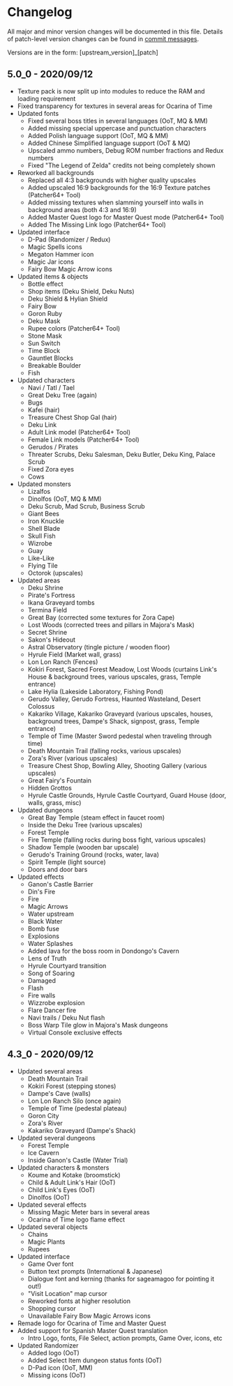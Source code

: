 # Changelog
All major and minor version changes will be documented in this file. Details of
patch-level version changes can be found in [commit messages](../../commits/master).

Versions are in the form: \[upstream_version\]_\[patch\]


## 5.0_0 - 2020/09/12
- Texture pack is now split up into modules to reduce the RAM and loading requirement
- Fixed transparency for textures in several areas for Ocarina of Time
- Updated fonts
	- Fixed several boss titles in several languages (OoT, MQ & MM)
	- Added missing special uppercase and punctuation characters
	- Added Polish language support (OoT, MQ & MM)
	- Added Chinese Simplified language support (OoT & MQ)
	- Upscaled ammo numbers, Debug ROM number fractions and Redux numbers
	- Fixed "The Legend of Zelda" credits not being completely shown
- Reworked all backgrounds
	- Replaced all 4:3 backgrounds with higher quality upscales
	- Added upscaled 16:9 backgrounds for the 16:9 Texture patches (Patcher64+ Tool)
	- Added missing textures when slamming yourself into walls in background areas (both 4:3 and 16:9)
	- Added Master Quest logo for Master Quest mode (Patcher64+ Tool)
	- Added The Missing Link logo (Patcher64+ Tool)
- Updated interface
	- D-Pad (Randomizer / Redux)
	- Magic Spells icons
	- Megaton Hammer icon
	- Magic Jar icons
	- Fairy Bow Magic Arrow icons
- Updated items & objects
	- Bottle effect
	- Shop items (Deku Shield, Deku Nuts)
	- Deku Shield & Hylian Shield
	- Fairy Bow
	- Goron Ruby
	- Deku Mask
	- Rupee colors (Patcher64+ Tool)
	- Stone Mask
	- Sun Switch
	- Time Block
	- Gauntlet Blocks
	- Breakable Boulder
	- Fish
- Updated characters
	- Navi / Tatl / Tael
	- Great Deku Tree (again)
	- Bugs
	- Kafei (hair)
	- Treasure Chest Shop Gal (hair)
	- Deku Link
	- Adult Link model (Patcher64+ Tool)
	- Female Link models (Patcher64+ Tool)
	- Gerudos / Pirates
	- Threater Scrubs, Deku Salesman, Deku Butler, Deku King, Palace Scrub
	- Fixed Zora eyes
	- Cows
- Updated monsters
	- Lizalfos
	- Dinolfos (OoT, MQ & MM)
	- Deku Scrub, Mad Scrub, Business Scrub
	- Giant Bees
	- Iron Knuckle
	- Shell Blade
	- Skull Fish
	- Wizrobe
	- Guay
	- Like-Like
	- Flying Tile
	- Octorok (upscales)
- Updated areas
	- Deku Shrine
	- Pirate's Fortress
	- Ikana Graveyard tombs
	- Termina Field
	- Great Bay (corrected some textures for Zora Cape)
	- Lost Woods (corrected trees and pillars in Majora's Mask)
	- Secret Shrine
	- Sakon's Hideout
	- Astral Observatory (tingle picture / wooden floor)
	- Hyrule Field (Market wall, grass)
	- Lon Lon Ranch (Fences)
	- Kokiri Forest, Sacred Forest Meadow, Lost Woods (curtains Link's House & background trees, various upscales, grass, Temple entrance)
	- Lake Hylia (Lakeside Laboratory, Fishing Pond)
	- Gerudo Valley, Gerudo Fortress, Haunted Wasteland, Desert Colossus
	- Kakariko Village, Kakariko Graveyard (various upscales, houses, background trees, Dampe's Shack, signpost, grass, Temple entrance)
	- Temple of Time (Master Sword pedestal when traveling through time)
	- Death Mountain Trail (falling rocks, various upscales)
	- Zora's River (various upscales)
	- Treasure Chest Shop, Bowling Alley, Shooting Gallery (various upscales)
	- Great Fairy's Fountain
	- Hidden Grottos
	- Hyrule Castle Grounds, Hyrule Castle Courtyard, Guard House (door, walls, grass, misc)
- Updated dungeons
	- Great Bay Temple (steam effect in faucet room)
	- Inside the Deku Tree (various upscales)
	- Forest Temple
	- Fire Temple (falling rocks during boss fight, various upscales)
	- Shadow Temple (wooden bar upscale)
	- Gerudo's Training Ground (rocks, water, lava)
	- Spirit Temple (light source)
	- Doors and door bars
- Updated effects
	- Ganon's Castle Barrier
	- Din's Fire
	- Fire
	- Magic Arrows
	- Water upstream
	- Black Water
	- Bomb fuse
	- Explosions
	- Water Splashes
	- Added lava for the boss room in Dondongo's Cavern
	- Lens of Truth
	- Hyrule Courtyard transition
	- Song of Soaring
	- Damaged
	- Flash
	- Fire walls
	- Wizzrobe explosion
	- Flare Dancer fire
	- Navi trails / Deku Nut flash
	- Boss Warp Tile glow in Majora's Mask dungeons
	- Virtual Console exclusive effects


## 4.3_0 - 2020/09/12
- Updated several areas
	- Death Mountain Trail
	- Kokiri Forest (stepping stones)
	- Dampe's Cave (walls)
	- Lon Lon Ranch Silo (once again)
	- Temple of Time (pedestal plateau)
	- Goron City
	- Zora's River
	- Kakariko Graveyard (Dampe's Shack)
- Updated several dungeons
	- Forest Temple
	- Ice Cavern
	- Inside Ganon's Castle (Water Trial)
- Updated characters & monsters
	- Koume and Kotake (broomstick)
	- Child & Adult Link's Hair (OoT)
	- Child Link's Eyes (OoT)
	- Dinolfos (OoT)
- Updated several effects
	- Missing Magic Meter bars in several areas
	- Ocarina of Time logo flame effect
- Updated several objects
	- Chains
	- Magic Plants
	- Rupees
- Updated interface
	- Game Over font
	- Button text prompts (International & Japanese)
	- Dialogue font and kerning (thanks for sageamagoo for pointing it out!)
	- "Visit Location" map cursor
	- Reworked fonts at higher resolution
	- Shopping cursor
	- Unavailable Fairy Bow Magic Arrows icons
- Remade logo for Ocarina of Time and Master Quest
- Added support for Spanish Master Quest translation
	- Intro Logo, fonts, File Select, action prompts, Game Over, icons, etc
- Updated Randomizer
	- Added logo (OoT)
	- Added Select Item dungeon status fonts (OoT)
	- D-Pad icon (OoT, MM)
	- Missing icons (OoT)
